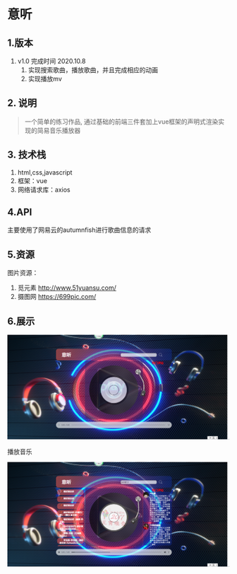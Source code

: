 # 意听

## 1.版本

1. v1.0 完成时间 2020.10.8
   1. 实现搜索歌曲，播放歌曲，并且完成相应的动画
   2. 实现播放mv

## 2. 说明

> 一个简单的练习作品, 通过基础的前端三件套加上vue框架的声明式渲染实现的简易音乐播放器 

## 3. 技术栈

1. html,css,javascript
2. 框架：vue
3. 网络请求库：axios

## 4.API

主要使用了网易云的autumnfish进行歌曲信息的请求

## 5.资源 

图片资源：

1. 觅元素 http://www.51yuansu.com/
2. 摄图网 https://699pic.com/

## 6.展示

![musicPlayer1](resource\musicPlayer1.png)

播放音乐

![musicPlayer2](resource\musicPlayer2.png)

